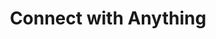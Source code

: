 ---
title: 'Connect with Anything'
description: Access thousands of connectors for HTTP APIs (OpenAPI), event APIs (AsyncAPI), GraphQL services, legacy systems, and data stores, allowing seamless data transfer to and from any system.
image: 'images/powerful-connectivity.png'
---